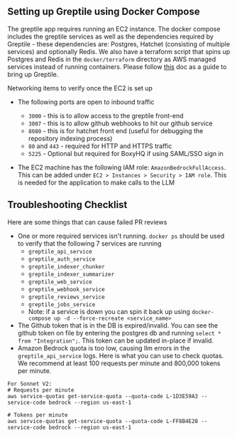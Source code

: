 ## Setting up Greptile using Docker Compose

The greptile app requires running an EC2 instance. The docker compose includes the greptile services as well as the dependencies required by Greptile - these dependencies are: Postgres, Hatchet (consisting of multiple services) and optionally Redis. We also have a terraform script that spins up Postgres and Redis in the `docker/terraform` directory as AWS managed services instead of running containers.
Please follow [this](https://github.com/greptileai/akupara/blob/main/docker/terraform/README-TF.md) doc as a guide to bring up Greptile.


Networking items to verify once the EC2 is set up

- The following ports are open to inbound traffic
    - `3000` - this is to allow access to the greptile front-end
    - `3007` - this is to allow github webhooks to hit our github service
    - `8080` - this is for hatchet front end (useful for debugging the repository indexing process)
    - `80` and `443` - required for HTTP and HTTPS traffic
    - `5225` - Optional but required for BoxyHQ if using SAML/SSO sign in
 
- The EC2 machine has the following IAM role: `AmazonBedrockFullAccess`. This can be added under `EC2 > Instances > Security > IAM role`. This is needed for the application to make calls to the LLM

## Troubleshooting Checklist
Here are some things that can cause failed PR reviews
- One or more required services isn't running. `docker ps` should be used to verify that the following 7 services are running
   - `greptile_api_service`
   - `greptile_auth_service`
   - `greptile_indexer_chunker`
   - `greptile_indexer_summarizer`
   - `greptile_web_service`
   - `greptile_webhook_service`
   - `greptile_reviews_service`
   - `greptile_jobs_service`
   - Note: if a service is down you can spin it back up using `docker-compose up -d --force-recreate <service_name>`
- The Github token that is in the DB is expired/invalid. You can see the github token on file by entering the postgres db and running `select * from "Integration";`. This token can be updated in-place if invalid.
- Amazon Bedrock quota is too low, causing llm errors in the `greptile_api_service` logs. Here is what you can use to check quotas. We recommend at least 100 requests per minute and 800,000 tokens per minute.

```
For Sonnet V2:
# Requests per minute
aws service-quotas get-service-quota --quota-code L-1D3E59A3 --service-code bedrock --region us-east-1

# Tokens per minute
aws service-quotas get-service-quota --quota-code L-FF8B4E28 --service-code bedrock --region us-east-1
```
